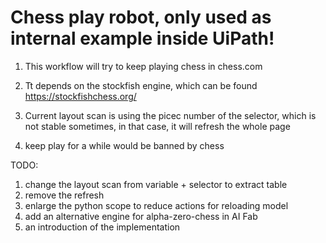 # Chess play robot, only used as internal example inside UiPath! 

1. This workflow will try to keep playing chess in chess.com

2. Tt depends on the stockfish engine, which can be found https://stockfishchess.org/

3. Current layout scan is using the picec number of the selector, which is not stable sometimes, in that case, it will refresh the whole page

4. keep play for a while would be banned by chess

TODO:
1. change the layout scan from variable + selector to extract table
2. remove the refresh
3. enlarge the python scope to reduce actions for reloading model
4. add an alternative engine for alpha-zero-chess in AI Fab
5. an introduction of the implementation
